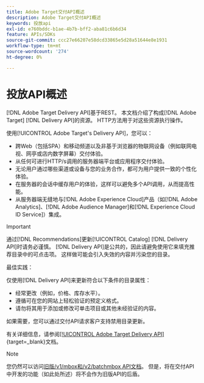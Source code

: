 ```yaml
---
title: Adobe Target交付API概述
description: Adobe Target交付API概述
keywords: 投放api
exl-id: e760bddc-b1ae-4b7b-bff2-aba81c6b6d34
feature: APIs/SDKs
source-git-commit: ccc27e66207e58dcd33865e5d28a51644e8e1931
workflow-type: tm+mt
source-wordcount: '274'
ht-degree: 0%

---
```


# 投放API概述

[!DNL Adobe Target Delivery API]基于REST。 本文档介绍了构成[!DNL Adobe Target] [!DNL Delivery API]的资源。 HTTP方法用于对这些资源执行操作。

使用[!UICONTROL Adobe Target's Delivery API]，您可以：

* 跨Web（包括SPA）和移动频道以及非基于浏览器的物联网设备（例如联网电视、网亭或店内数字屏幕）交付体验。
* 从任何可进行HTTP/s调用的服务器端平台或应用程序交付体验。
* 无论用户通过哪些渠道或设备与您的业务合作，都可为用户提供一致的个性化体验。
* 在服务器的会话中缓存用户的体验，这样可以避免多个API调用，从而提高性能。
* 从服务器端无缝地与[!DNL Adobe Experience Cloud]产品（如[!DNL Adobe Analytics]、[!DNL Adobe Audience Manager]和[!DNL Experience Cloud ID Service]）集成。

>[!IMPORTANT]
>
>通过[!DNL Recommendations]更新[!UICONTROL Catalog] [!DNL Delivery API]时请务必谨慎。 [!DNL Delivery API]是公共的，因此请避免使用它来填充推荐目录中的可点击项。 这样做可能会引入失效的内容并污染您的目录。
>
>最佳实践：
>
>仅使用[!DNL Delivery API]来更新符合以下条件的目录属性：
>* 经常更改（例如，价格、库存水平）。
>* 遵循可在您的网站上轻松验证的预定义格式。
>* 请勿将其用于添加或修改可单击项目或其他未经验证的内容。
>
>如果需要，您可以通过交付API请求客户支持禁用目录更新。

有关详细信息，请参阅[[!UICONTROL Adobe Target Delivery API]](https://developer.adobe.com/target/implement/delivery-api/){target=_blank}文档。

>[!NOTE]
>
>您仍然可以访问[旧版/v1/mbox和/v2/batchmbox API文档](https://developers.adobetarget.com/api/legacy-api/index.html)。 但是，将在交付API中开发的功能（如此处所述）将不会作为旧版API的后盾。
